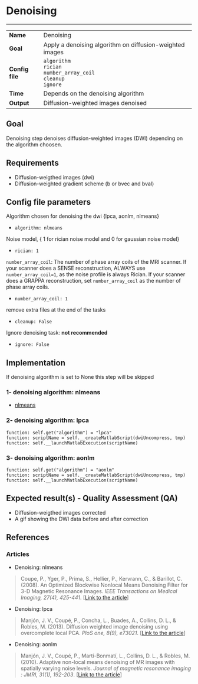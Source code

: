 # Denoising
---

|                |                                                       |
|----------------|-------------------------------------------------------|
|**Name**        | Denoising                                             |
|**Goal**        | Apply a denoising algorithm on diffusion-weighted images |
|**Config file** | `algorithm` <br />`rician`<br />`number_array_coil`<br />`cleanup`<br />`ignore`                                      |
|**Time**        | Depends on the denoising algorithm                                                 |
|**Output**      | Diffusion-weighted images denoised                    |

## Goal

Denoising step denoises diffusion-weighted images (DWI) depending on the algorithm choosen.

## Requirements

- Diffusion-weigthed images (dwi)
- Diffusion-weighted gradient scheme (b or bvec and bval)

## Config file parameters

Algorithm chosen for denoising the dwi {lpca, aonlm, nlmeans}
- `algorithm: nlmeans`

Noise model, { 1 for rician noise model and 0 for gaussian noise model}
- `rician: 1`

`number_array_coil`: The number of phase array coils of the MRI scanner.
If your scanner does a SENSE reconstruction, ALWAYS use `number_array_coil=1`, as the noise profile is always Rician.
If your scanner does a GRAPPA reconstruction, set `number_array_coil` as the number of phase array coils.
- `number_array_coil: 1`

remove extra files at the end of the tasks
- `cleanup: False`

Ignore denoising task: **not recommended**
- `ignore: False`

## Implementation

If denoising algorithm is set to None this step will be skipped

### 1- denoising algorithm: nlmeans

- <a href="http://nipy.org/dipy/examples_built/denoise_nlmeans.html#example-denoise-nlmeans" target="_blank">nlmeans</a>

### 2- denoising algorithm: lpca

```{.python}
function: self.get("algorithm") = "lpca"
function: scriptName = self.__createMatlabScript(dwiUncompress, tmp)
function: self.__launchMatlabExecution(scriptName)
```

### 3- denoising algorithm: aonlm

```{.python}
function: self.get("algorithm") = "aonlm"
function: scriptName = self.__createMatlabScript(dwiUncompress, tmp)
function: self.__launchMatlabExecution(scriptName)
```

## Expected result(s) - Quality Assessment (QA)

- Diffusion-weigthed images corrected
- A gif showing the DWI data before and after correction

## References

### Articles

- Denoising: nlmeans <br>
> Coupe, P., Yger, P., Prima, S., Hellier, P., Kervrann, C., & Barillot, C. (2008). An Optimized Blockwise Nonlocal Means Denoising Filter for 3-D Magnetic Resonance Images. *IEEE Transactions on Medical Imaging, 27(4), 425-441*. [<a href="http://www.pubmedcentral.nih.gov/articlerender.fcgi?artid=2881565&tool=pmcentrez&rendertype=abstract" target="_blank">Link to the article</a>]

- Denoising: lpca <br>
> Manjón, J. V., Coupé, P., Concha, L., Buades, A., Collins, D. L., & Robles, M. (2013). Diffusion weighted image denoising using overcomplete local PCA. *PloS one, 8(9), e73021*. [<a href="http://www.pubmedcentral.nih.gov/articlerender.fcgi?artid=3760829&tool=pmcentrez&rendertype=abstract" target="_blank">Link to the article</a>]

- Denoising: aonlm <br>
> Manjón, J. V., Coupé, P., Martí-Bonmatí, L., Collins, D. L., & Robles, M. (2010). Adaptive non-local means denoising of MR images with spatially varying noise levels. *Journal of magnetic resonance imaging : JMRI, 31(1), 192-203*. [<a href="http://www.ncbi.nlm.nih.gov/pubmed/20027588" target="_blank">Link to the article</a>]
